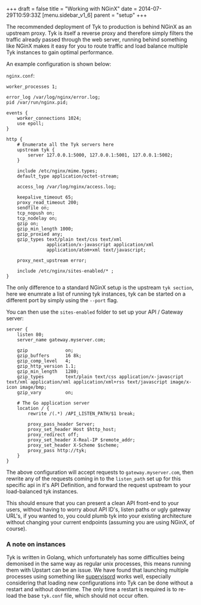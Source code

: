 +++
draft = false
title = "Working with NGinX"
date = 2014-07-29T10:59:33Z
[menu.sidebar_v1_6]
    parent = "setup"
+++

The recommended deployment of Tyk to production is behind NGinX as an upstream proxy. Tyk is itself a reverse proxy and 
therefore simply filters the traffic already passed through the web server, running behind something like NGinX makes it 
easy for you to route traffic and load balance multiple Tyk instances to gain optimal performance.

An example configuration is shown below:

`nginx.conf`:

    worker_processes 1;
    
    error_log /var/log/nginx/error.log;
    pid /var/run/nginx.pid;
    
    events {
        worker_connections 1024;
        use epoll;
    }
    
    http {
        # Enumerate all the Tyk servers here
        upstream tyk {
            server 127.0.0.1:5000, 127.0.0.1:5001, 127.0.0.1:5002;
        }
    
        include /etc/nginx/mime.types;
        default_type application/octet-stream;
    
        access_log /var/log/nginx/access.log;
    
        keepalive_timeout 65;
        proxy_read_timeout 200;
        sendfile on;
        tcp_nopush on;
        tcp_nodelay on;
        gzip on;
        gzip_min_length 1000;
        gzip_proxied any;
        gzip_types text/plain text/css text/xml
                   application/x-javascript application/xml
                   application/atom+xml text/javascript;
    
        proxy_next_upstream error;
    
        include /etc/nginx/sites-enabled/* ;
    }

The only difference to a standard NGinX setup is the upstream `tyk section`, here we enumrate a list of running tyk 
instances, tyk can be started on a different port by simply using the `--port` flag.

You can then use the `sites-enabled` folder to set up your API / Gateway server:

    server {
        listen 80;
        server_name gateway.myserver.com;
    
        gzip              on;
        gzip_buffers      16 8k;
        gzip_comp_level   4;
        gzip_http_version 1.1;
        gzip_min_length   1280;
        gzip_types        text/plain text/css application/x-javascript text/xml application/xml application/xml+rss text/javascript image/x-icon image/bmp;
        gzip_vary         on;
    
        # The Go application server
        location / {
            rewrite /(.*) /API_LISTEN_PATH/$1 break;
    
            proxy_pass_header Server;
            proxy_set_header Host $http_host;
            proxy_redirect off;
            proxy_set_header X-Real-IP $remote_addr;
            proxy_set_header X-Scheme $scheme;
            proxy_pass http://tyk;
        }
    }

The above configuration will accept requests to `gateway.myserver.com`, then rewrite any of the requests coming in to 
the `listen_path` set up for this specific api in it's API Definition, and forward the request upstream to your load-balanced 
tyk instances.

This should ensure that you can present a clean API front-end to your users, without having to worry about API ID's, listen paths or 
ugly gateway URL's, if you wanted to, you could plumb tyk into your existing architecture without changing your current endpoints 
(assuming you are using NGinX, of course).

### A note on instances

Tyk is written in Golang, which unfortunately has some difficulties being demonised in the same way as regular unix processes, this means 
running them with Upstart can be an issue. We have found that launching multiple processes using something like [supervisord](http://supervisord.org/) works well, 
especially considering that loading new configurations into Tyk can be done without a restart and without downtime. The only time a restart 
is required is to re-load the base `tyk.conf` file, which should not occur often.


